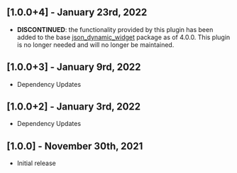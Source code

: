 ## [1.0.0+4] - January 23rd, 2022

* **DISCONTINUED**: the functionality provided by this plugin has been added to the base [json_dynamic_widget](https://github.com/peiffer-innovations/json_dynamic_widget) package as of 4.0.0.  This plugin is no longer needed and will no longer be maintained. 


## [1.0.0+3] - January 9rd, 2022

* Dependency Updates


## [1.0.0+2] - January 3rd, 2022

* Dependency Updates


## [1.0.0] - November 30th, 2021

* Initial release
